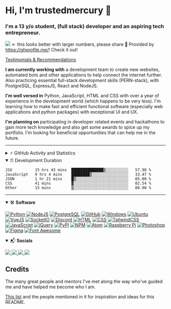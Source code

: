 # Hi, I'm trustedmercury 👋 
### I'm a 13 y/o student, (full stack) developer and an aspiring tech entrepreneur. 

![](https://api.ghprofile.me/view?username=TrustedMercury) ← this looks better with larger numbers, please share 💖 Provided by https://ghprofile.me/! Check it out!

[Testimonials & Recommendations](https://github.com/trustedmercury/Testimonials)

**I am currently working with** a development team to create new websites, automated bots and other applications to help connect the internet further. Also practicing essential full-stack development skills (PERN-stack), with PostgreSQL, ExpressJS, React and NodeJS.

**I'm well versed in** Python, JavaScript, HTML and CSS with over a year of experience in the development world (which happens to be very less). I'm learning how to make fast and efficient functional software (especially web applications and python packages) with exceptional UI and UX. 

**I'm planning on** participating in developer related events and hackathons to gain more tech knowledge and also get some awards to spice up my portfolio. I'm looking for beneficial opportunities that can help me in the future. 

---

<details>
  <summary>⚡ GitHub Activity and Statistics</summary> 
  <img src="https://github-readme-stats.vercel.app/api?username=trustedmercury&count_private=true&show_icons=true&theme=gotham" />
</details>

<details open>
<summary>
⏰ Development Duration
</summary>
<p>
  
<!--START_SECTION:waka-->
```text
JSX          15 hrs 43 mins  ██████████████▒░░░░░░░░░░   57.98 % 
JavaScript   9 hrs 4 mins    ████████▒░░░░░░░░░░░░░░░░   33.47 % 
JSON         1 hr 21 mins    █▒░░░░░░░░░░░░░░░░░░░░░░░   05.00 % 
CSS          41 mins         ▓░░░░░░░░░░░░░░░░░░░░░░░░   02.54 % 
Other        15 mins         ▒░░░░░░░░░░░░░░░░░░░░░░░░   00.98 % 
```
<!--END_SECTION:waka-->

</p>
</details>

---

<!-- 
[![NAME_HERE](https://img.shields.io/badge/NAME_HERE-COLOR_HERE?style=for-the-badge&logo=NAME_HERE&logoColor=white)]()
-->

<!-- Ignore the indentation -->
<details open>
<summary>🛠 <b>Software</b></summary>
<p>

[![Python](https://img.shields.io/badge/Python-3776AB?style=for-the-badge&logo=python&logoColor=white)]()
[![NodeJS](https://img.shields.io/badge/NodeJS-529f44?style=for-the-badge&logo=node.js&logoColor=white)]()
[![PostgreSQL](https://img.shields.io/badge/PostgreSQL-336791?style=for-the-badge&logo=PostgreSQL&logoColor=white)]()
[![GitHub](https://img.shields.io/badge/GitHub-181717?style=for-the-badge&logo=GitHub&logoColor=white)]()
[![Windows](https://img.shields.io/badge/Windows-0078D6?style=for-the-badge&logo=Windows&logoColor=white)]()
[![Ubuntu](https://img.shields.io/badge/Ubuntu-E95420?style=for-the-badge&logo=Ubuntu&logoColor=white)]()
[![VueJS](https://img.shields.io/badge/VueJS-4FC08D?style=for-the-badge&logo=Vue.js&logoColor=white)]() 
[![SocketIO](https://img.shields.io/badge/SocketIO-010101?style=for-the-badge&logo=Socket.io&logoColor=white)]()
[![Discord](https://img.shields.io/badge/Discord-7289DA?style=for-the-badge&logo=Discord&logoColor=white)]() 
[![HTML](https://img.shields.io/badge/HTML-E34F26?style=for-the-badge&logo=html5&logoColor=white)]()
[![CSS](https://img.shields.io/badge/CSS-1572B6?style=for-the-badge&logo=css3&logoColor=white)]()
[![TailwindCSS](https://img.shields.io/badge/TailwindCSS-38B2AC?style=for-the-badge&logo=Tailwind%20CSS&logoColor=white)]()
[![JavaScript](https://img.shields.io/badge/JavaScript-D8C31A?style=for-the-badge&logo=javascript&logoColor=white)]()
[![jQuery](https://img.shields.io/badge/jQuery-0769AD?style=for-the-badge&logo=jQuery&logoColor=white)]()
[![PyPI](https://img.shields.io/badge/PyPI-3775A9?style=for-the-badge&logo=PyPI&logoColor=white)]()
[![NPM](https://img.shields.io/badge/NPM-CB3837?style=for-the-badge&logo=NPM&logoColor=white)]()
[![Atom](https://img.shields.io/badge/Atom-66595C?style=for-the-badge&logo=Atom&logoColor=white)]()
[![Raspberry Pi](https://img.shields.io/badge/Raspberry%20Pi-C51A4A?style=for-the-badge&logo=Raspberry%20Pi&logoColor=white)]()
[![Photoshop](https://img.shields.io/badge/Photoshop-31A8FF?style=for-the-badge&logo=Adobe%20Photoshop&logoColor=white)]()
[![Figma](https://img.shields.io/badge/Figma-F24E1E?style=for-the-badge&logo=Figma&logoColor=white)]()
[![Font Awesome](https://img.shields.io/badge/Font%20Awesome-339AF0?style=for-the-badge&logo=Font%20Awesome&logoColor=white)]() 

</p>
</details>

<!-- Ignore the indentation -->
<details open>
<summary>📬 <b>Socials</b></summary>
<p>

<a href="mailto:trustedmercury@gmail.com" target="_blank">
  <img src="https://img.shields.io/badge/Email-D14836?style=for-the-badge&logo=Gmail&logoColor=white" />
</a>
<a href="https://github.com/trustedmercury" target="_blank">
  <img src="https://img.shields.io/badge/GITHUB-181717?style=for-the-badge&logo=github" />
</a>
<a href="https://discord.gg/32aMzp8" target="_blank">
  <img src="https://img.shields.io/badge/DISCORD-7289DA?style=for-the-badge&logo=discord&logoColor=white" />
</a>
<a href="https://twitter.com/trustedmercury" target="_blank" href="https://twitter.com/TrustedMercury">
  <img src="https://img.shields.io/badge/TWITTER-1DA1F2?style=for-the-badge&logo=twitter&logoColor=white" />
</a>

</p>
</details>

## Credits
The many great people and mentors I've met along the way who've guided me and have helped me become who I am.

[This list](https://github.com/abhisheknaiidu/awesome-github-profile-readme) and the people mentioned in it for inspiration and ideas for this README.
